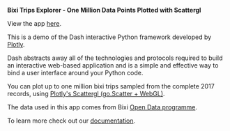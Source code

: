 **Bixi Trips Explorer - One Million Data Points Plotted with Scattergl**

View the app [here](https://dash-bixi-trips-explorer-dev.herokuapp.com).

This is a demo of the Dash interactive Python framework developed by [Plotly](https://plot.ly/).

Dash abstracts away all of the technologies and protocols required to build an interactive web-based application and is a simple and effective way to bind a user interface around your Python code.

You can plot up to one million bixi trips sampled from the complete 2017 records, using [Plotly's Scattergl (go.Scatter + WebGL)](https://plot.ly/python/webgl-vs-svg/). 

The data used in this app comes from Bixi [Open Data programme](https://www.bixi.com/en/open-data).

To learn more check out our [documentation](https://plot.ly/dash).
